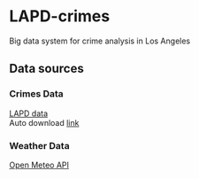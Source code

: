 # LAPD-crimes
Big data system for crime analysis in Los Angeles

## Data sources

### Crimes Data
[LAPD data](https://data.lacity.org/Public-Safety/Crime-Data-from-2020-to-Present/2nrs-mtv8/about_data) <br>
Auto download [link](https://data.lacity.org/api/views/2nrs-mtv8/rows.csv?accessType=DOWNLOAD) <br>

### Weather Data
[Open Meteo API](https://open-meteo.com/en/docs/historical-weather-api)
